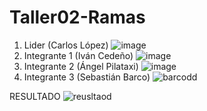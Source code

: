 # Taller02-Ramas
1. Lider (Carlos López)
![image](https://github.com/user-attachments/assets/4002dec1-710c-4439-b6ba-b7f163f1fbc5)
3. Integrante 1 (Iván Cedeño)
![image](https://github.com/user-attachments/assets/83828384-c5bc-4fc0-b953-b0051c12275f)
5. Integrante 2 (Ángel Pilataxi)
![image](https://github.com/user-attachments/assets/8adb9ec3-c8d8-47b0-861f-11f75d48eedf)
7. Integrante 3 (Sebastián Barco)
![barcodd](https://github.com/user-attachments/assets/7c93680f-cdba-4929-b7e3-d84a6f6faa21)

RESULTADO
![reusltaod](https://github.com/user-attachments/assets/d6f5cb6f-bbf6-49c7-9654-1223a9753a02)
